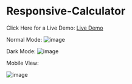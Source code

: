 # Responsive-Calculator
Click Here for a Live Demo: <a href="https://betabot2002.github.io/Responsive-Calculator/" target="_blank">Live Demo </a>

Normal Mode:
![image](https://user-images.githubusercontent.com/105705266/189231880-086f8059-c7e8-4175-938a-5e82bc35a371.png)

Dark Mode:
![image](https://user-images.githubusercontent.com/105705266/189231947-0c7ec76c-6542-411d-931f-eff1eb764d4b.png)

Mobile View:

![image](https://user-images.githubusercontent.com/105705266/189232066-c80c7f18-1bf0-44f6-95bb-235008b12bfd.png)



